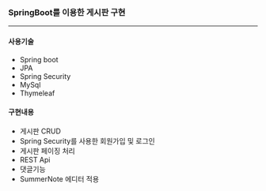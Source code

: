 ### SpringBoot를 이용한 게시판 구현

------------
#### 사용기술
+ Spring boot
+ JPA
+ Spring Security
+ MySql
+ Thymeleaf

#### 구현내용
+ 게시판 CRUD
+ Spring Security를 사용한 회원가입 및 로그인
+ 게시판 페이징 처리
+ REST Api
+ 댓글기능
+ SummerNote 에디터 적용
